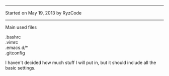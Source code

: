 ------------------------------------------------------------
Started on May 19, 2013
    by RyzCode


------------------------------------------------------------

Main used files

.bashrc<br />
.vimrc<br />
.emacs.d/*<br />
.gitconfig<br />


I haven't decided how much stuff I will put in, but it should include all the basic settings.






